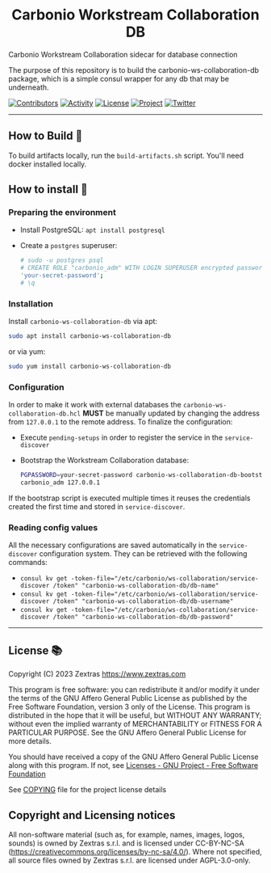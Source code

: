 <h1 align="center">Carbonio Workstream Collaboration DB</h1>

Carbonio Workstream Collaboration sidecar for database connection

The purpose of this repository is to build the carbonio-ws-collaboration-db
package, which is a simple consul wrapper for any db that may be underneath.

[![Contributors][contributors-badge]][contributors]
[![Activity][activity-badge]][activity]
[![License][license-badge]](COPYING)
[![Project][project-badge]][project]
[![Twitter][twitter-badge]][twitter]

***

## How to Build 🔧

To build artifacts locally, run the `build-artifacts.sh` script. You'll need
docker installed locally.

## How to install 🏁

### Preparing the environment

- Install PostgreSQL: `apt install postgresql`
- Create a `postgres` superuser:

  ```bash
  # sudo -u postgres psql
  # CREATE ROLE "carbonio_adm" WITH LOGIN SUPERUSER encrypted password
  'your-secret-password';
  # \q
  ```

### Installation

Install `carbonio-ws-collaboration-db` via apt:

```bash
sudo apt install carbonio-ws-collaboration-db
```

or via yum:

 ```bash
sudo yum install carbonio-ws-collaboration-db
```

### Configuration

In order to make it work with external databases the
`carbonio-ws-collaboration-db.hcl`
**MUST** be manually
updated by changing the address from `127.0.0.1` to the remote address. To
finalize the
configuration:

- Execute `pending-setups` in order to register the service in
  the `service-discover`
- Bootstrap the Workstream Collaboration database:

  ```bash
  PGPASSWORD=your-secret-password carbonio-ws-collaboration-db-bootstrap
  carbonio_adm 127.0.0.1
  ```

If the bootstrap script is executed multiple times it reuses the credentials
created the first time and stored in `service-discover`.

### Reading config values

All the necessary configurations are saved automatically in
the `service-discover` configuration
system. They can be retrieved with the following commands:

- `consul kv get -token-file="/etc/carbonio/ws-collaboration/service-discover
  /token" "carbonio-ws-collaboration-db/db-name"`
- `consul kv get -token-file="/etc/carbonio/ws-collaboration/service-discover
  /token" "carbonio-ws-collaboration-db/db-username"`
- `consul kv get -token-file="/etc/carbonio/ws-collaboration/service-discover
  /token" "carbonio-ws-collaboration-db/db-password"`

***

## License 📚

Copyright (C) 2023 Zextras <https://www.zextras.com>

This program is free software: you can redistribute it and/or modify it
under the terms of the GNU Affero General Public License as published by
the Free Software Foundation, version 3 only of the License.
This program is distributed in the hope that it will be useful, but WITHOUT
ANY WARRANTY; without even the implied warranty of MERCHANTABILITY or
FITNESS FOR A PARTICULAR PURPOSE. See the GNU Affero General Public License
for more details.

You should have received a copy of the GNU Affero General Public License
along with this program. If not, see [Licenses - GNU Project - Free
Software Foundation](https://www.gnu.org/licenses/licenses.html
"https://www.gnu.org/licenses/licenses.html")

See [COPYING](COPYING.md) file for the project license details

## Copyright and Licensing notices

All non-software material (such as, for example, names, images, logos,
sounds) is owned by Zextras s.r.l. and is licensed under CC-BY-NC-SA
(<https://creativecommons.org/licenses/by-nc-sa/4.0/>).
Where not specified, all source files owned by Zextras s.r.l. are licensed
under AGPL-3.0-only.

[contributors-badge]: https://img.shields.io/github/contributors/zextras/carbonio-user-management-sdk "Contributors"

[contributors]: https://github.com/zextras/carbonio-user-management-sdk/graphs/contributors "Contributors"

[activity-badge]: https://img.shields.io/github/commit-activity/m/zextras/carbonio-user-management-sdk "Activity"

[activity]: https://github.com/zextras/carbonio-user-management-sdk/pulse "Activity"

[license-badge]: https://img.shields.io/badge/license-AGPL-blue.svg

[project-badge]: https://img.shields.io/badge/project-carbonio-informational "Project Carbonio"

[project]: https://www.zextras.com/carbonio/ "Project Carbonio"

[twitter-badge]: https://img.shields.io/twitter/follow/zextras?style=social&logo=twitter "Follow on Twitter"

[twitter]: https://twitter.com/intent/follow?screen_name=zextras "Follow Zextras on Twitter"
